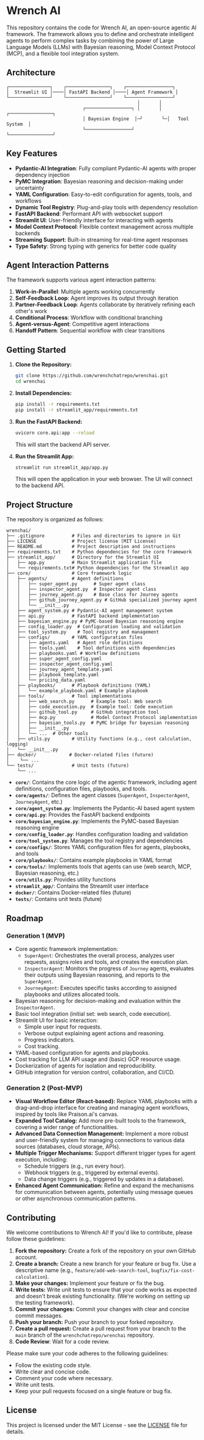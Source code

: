 # Wrench AI

This repository contains the code for Wrench AI, an open-source agentic AI framework. The framework allows you to define and orchestrate intelligent agents to perform complex tasks by combining the power of Large Language Models (LLMs) with Bayesian reasoning, Model Context Protocol (MCP), and a flexible tool integration system.

## Architecture

```
┌───────────────┐    ┌────────────────┐    ┌─────────────────┐
│  Streamlit UI │────│ FastAPI Backend │────│ Agent Framework │
└───────────────┘    └────────────────┘    └─────────────────┘
                                                │       │
                            ┌─────────────────┐ │       │ ┌────────────────┐
                            │ Bayesian Engine  │─┘       └─│   Tool System  │
                            └─────────────────┘           └────────────────┘
```

## Key Features

- **Pydantic-AI Integration**: Fully compliant Pydantic-AI agents with proper dependency injection
- **PyMC Integration**: Bayesian reasoning and decision-making under uncertainty
- **YAML Configuration**: Easy-to-edit configuration for agents, tools, and workflows
- **Dynamic Tool Registry**: Plug-and-play tools with dependency resolution
- **FastAPI Backend**: Performant API with websocket support
- **Streamlit UI**: User-friendly interface for interacting with agents
- **Model Context Protocol**: Flexible context management across multiple backends
- **Streaming Support**: Built-in streaming for real-time agent responses
- **Type Safety**: Strong typing with generics for better code quality

## Agent Interaction Patterns

The framework supports various agent interaction patterns:

1. **Work-in-Parallel**: Multiple agents working concurrently
2. **Self-Feedback Loop**: Agent improves its output through iteration
3. **Partner-Feedback Loop**: Agents collaborate by iteratively refining each other's work
4. **Conditional Process**: Workflow with conditional branching
5. **Agent-versus-Agent**: Competitive agent interactions
6. **Handoff Pattern**: Sequential workflow with clear transitions

## Getting Started

1.  **Clone the Repository:**

    ```bash
    git clone https://github.com/wrenchchatrepo/wrenchai.git
    cd wrenchai
    ```

2.  **Install Dependencies:**

    ```bash
    pip install -r requirements.txt
    pip install -r streamlit_app/requirements.txt
    ```

3.  **Run the FastAPI Backend:**

    ```bash
    uvicorn core.api:app --reload
    ```

    This will start the backend API server.

4.  **Run the Streamlit App:**

    ```bash
    streamlit run streamlit_app/app.py
    ```

    This will open the application in your web browser. The UI will connect to the backend API.

## Project Structure

The repository is organized as follows:

```
wrenchai/
├── .gitignore          # Files and directories to ignore in Git
├── LICENSE             # Project license (MIT License)
├── README.md           # Project description and instructions
├── requirements.txt    # Python dependencies for the core framework
├── streamlit_app/      # Directory for the Streamlit UI
│   ├── app.py          # Main Streamlit application file
│   └── requirements.txt# Python dependencies for the Streamlit app
├── core/               # Core framework logic
│   ├── agents/         # Agent definitions
│   │   ├── super_agent.py      # Super agent class
│   │   ├── inspector_agent.py  # Inspector agent class
│   │   ├── journey_agent.py    # Base class for Journey agents
│   │   ├── github_journey_agent.py # GitHub specialized journey agent
│   │   └── __init__.py
│   ├── agent_system.py # Pydantic-AI agent management system
│   ├── api.py          # FastAPI backend implementation
│   ├── bayesian_engine.py # PyMC-based Bayesian reasoning engine
│   ├── config_loader.py  # Configuration loading and validation
│   ├── tool_system.py    # Tool registry and management
│   ├── configs/        # YAML configuration files
│   │   ├── agents.yaml   # Agent role definitions
│   │   ├── tools.yaml    # Tool definitions with dependencies
│   │   ├── playbooks.yaml # Workflow definitions
│   │   ├── super_agent_config.yaml
│   │   ├── inspector_agent_config.yaml
│   │   ├── journey_agent_template.yaml
│   │   ├── playbook_template.yaml
│   │   └── pricing_data.yaml
│   ├── playbooks/      # Playbook definitions (YAML)
│   │   └── example_playbook.yaml # Example playbook
│   ├── tools/          # Tool implementations
│   │   ├── web_search.py      # Example tool: Web search
│   │   ├── code_execution.py  # Example tool: Code execution
│   │   ├── github_tool.py     # GitHub integration tool
│   │   ├── mcp.py             # Model Context Protocol implementation
│   │   ├── bayesian_tools.py  # PyMC bridge for bayesian reasoning
│   │   ├── __init__.py
│   │   └── ...  # Other tools
│   ├── utils.py        # Utility functions (e.g., cost calculation, logging)
│   └── __init__.py
├── docker/            # Docker-related files (future)
│    └── ...
└── tests/              # Unit tests (future)
    └── ...
```

*   **`core/`**: Contains the core logic of the agentic framework, including agent definitions, configuration files, playbooks, and tools.
*   **`core/agents/`**: Defines the agent classes (`SuperAgent`, `InspectorAgent`, `JourneyAgent`, etc.)
*   **`core/agent_system.py`**: Implements the Pydantic-AI based agent system
*   **`core/api.py`**: Provides the FastAPI backend endpoints
*   **`core/bayesian_engine.py`**: Implements the PyMC-based Bayesian reasoning engine
*   **`core/config_loader.py`**: Handles configuration loading and validation
*   **`core/tool_system.py`**: Manages the tool registry and dependencies
*   **`core/configs/`**: Stores YAML configuration files for agents, playbooks, and tools
*   **`core/playbooks/`**: Contains example playbooks in YAML format
*   **`core/tools/`**: Implements tools that agents can use (web search, MCP, Bayesian reasoning, etc.)
*   **`core/utils.py`**: Provides utility functions
*   **`streamlit_app/`**: Contains the Streamlit user interface
*   **`docker/`**:  Contains Docker-related files (future)
*   **`tests/`**: Contains unit tests (future)

## Roadmap

### Generation 1 (MVP)

*   Core agentic framework implementation:
    *   `SuperAgent`: Orchestrates the overall process, analyzes user requests, assigns roles and tools, and creates the execution plan.
    *   `InspectorAgent`: Monitors the progress of `Journey` agents, evaluates their outputs using Bayesian reasoning, and reports to the `SuperAgent`.
    *   `JourneyAgent`: Executes specific tasks according to assigned playbooks and utilizes allocated tools.
*   Bayesian reasoning for decision-making and evaluation within the `InspectorAgent`.
*   Basic tool integration (initial set: web search, code execution).
*   Streamlit UI for basic interaction:
    *   Simple user input for requests.
    *   Verbose output explaining agent actions and reasoning.
    *   Progress indicators.
    *   Cost tracking.
*   YAML-based configuration for agents and playbooks.
*   Cost tracking for LLM API usage and (basic) GCP resource usage.
*   Dockerization of agents for isolation and reproducibility.
*   GitHub integration for version control, collaboration, and CI/CD.

### Generation 2 (Post-MVP)

*   **Visual Workflow Editor (React-based):** Replace YAML playbooks with a drag-and-drop interface for creating and managing agent workflows, inspired by tools like Praison.ai's canvas.
*   **Expanded Tool Catalog:** Add more pre-built tools to the framework, covering a wider range of functionalities.
*   **Advanced Data Connection Management:** Implement a more robust and user-friendly system for managing connections to various data sources (databases, cloud storage, APIs).
*   **Multiple Trigger Mechanisms:** Support different trigger types for agent execution, including:
    *   Schedule triggers (e.g., run every hour).
    *   Webhook triggers (e.g., triggered by external events).
    *   Data change triggers (e.g., triggered by updates in a database).
*   **Enhanced Agent Communication:** Refine and expand the mechanisms for communication between agents, potentially using message queues or other asynchronous communication patterns.

## Contributing

We welcome contributions to Wrench AI!  If you'd like to contribute, please follow these guidelines:

1.  **Fork the repository:** Create a fork of the repository on your own GitHub account.
2.  **Create a branch:** Create a new branch for your feature or bug fix.  Use a descriptive name (e.g., `feature/add-web-search-tool`, `bugfix/fix-cost-calculation`).
3.  **Make your changes:** Implement your feature or fix the bug.
4.  **Write tests:**  Write unit tests to ensure that your code works as expected and doesn't break existing functionality. (We're working on setting up the testing framework).
5.  **Commit your changes:** Commit your changes with clear and concise commit messages.
6.  **Push your branch:** Push your branch to your forked repository.
7.  **Create a pull request:** Create a pull request from your branch to the `main` branch of the `wrenchchatrepo/wrenchai` repository.
8. **Code Review**: Wait for a code review.

Please make sure your code adheres to the following guidelines:

*   Follow the existing code style.
*   Write clear and concise code.
*   Comment your code where necessary.
*   Write unit tests.
*   Keep your pull requests focused on a single feature or bug fix.

## License

This project is licensed under the MIT License - see the [LICENSE](LICENSE) file for details.
